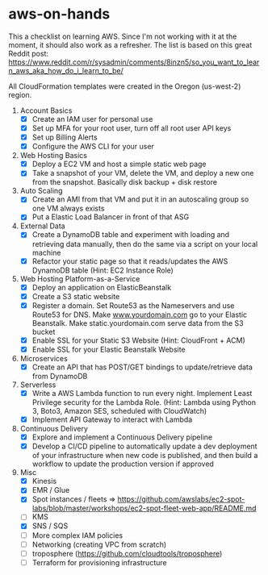 # aws-on-hands

This a checklist on learning AWS. Since I'm not working with it at the moment, it should also work as a refresher.
The list is based on this great Reddit post: https://www.reddit.com/r/sysadmin/comments/8inzn5/so_you_want_to_learn_aws_aka_how_do_i_learn_to_be/

All CloudFormation templates were created in the Oregon (us-west-2) region.

1. Account Basics 
    - [x] Create an IAM user for personal use
    - [x] Set up MFA for your root user, turn off all root user API keys
    - [x] Set up Billing Alerts
    - [x] Configure the AWS CLI for your user
2. Web Hosting Basics
    - [x] Deploy a EC2 VM and host a simple static web page
    - [x] Take a snapshot of your VM, delete the VM, and deploy a new one from the snapshot. Basically disk backup + disk restore
3. Auto Scaling
    - [x] Create an AMI from that VM and put it in an autoscaling group so one VM always exists
    - [x] Put a Elastic Load Balancer in front of that ASG
4. External Data
    - [x] Create a DynamoDB table and experiment with loading and retrieving data manually, then do the same via a script on your local machine
    - [x] Refactor your static page so that it reads/updates the AWS DynamoDB table (Hint: EC2 Instance Role)
5. Web Hosting Platform-as-a-Service
    - [x] Deploy an application on ElasticBeanstalk
    - [x] Create a S3 static website
    - [x] Register a domain. Set Route53 as the Nameservers and use Route53 for DNS. Make www.yourdomain.com go to your Elastic Beanstalk. Make static.yourdomain.com serve data from the S3 bucket
    - [x] Enable SSL for your Static S3 Website (Hint: CloudFront + ACM)
    - [x] Enable SSL for your Elastic Beanstalk Website
6. Microservices
    - [x] Create an API that has POST/GET bindings to update/retrieve data from DynamoDB
7. Serverless
    - [x] Write a AWS Lambda function to run every night. Implement Least Privilege security for the Lambda Role. (Hint: Lambda using Python 3, Boto3, Amazon SES, scheduled with CloudWatch)
    - [x] Implement API Gateway to interact with Lambda
8. Continuous Delivery
    - [x] Explore and implement a Continuous Delivery pipeline
    - [x] Develop a CI/CD pipeline to automatically update a dev deployment of your infrastructure when new code is published, and then build a workflow to update the production version if approved
9. Misc
    - [x] Kinesis
    - [x] EMR / Glue
    - [x] Spot instances / fleets => https://github.com/awslabs/ec2-spot-labs/blob/master/workshops/ec2-spot-fleet-web-app/README.md
    - [ ] KMS
    - [x] SNS / SQS
    - [ ] More complex IAM policies
    - [ ] Networking (creating VPC from scratch)
    - [ ] troposphere (https://github.com/cloudtools/troposphere)
    - [ ] Terraform for provisioning infrastructure
